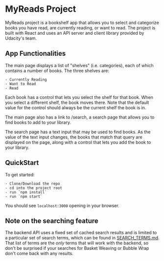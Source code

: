 # MyReads Project

MyReads project is a bookshelf app that allows you to select and categorize books you have read, are currently reading, or want to read. The project is built with React and uses an API server and client library provided by Udacity's team.

## App Functionalities

The main page displays a list of "shelves" (i.e. categories), each of which contains a number of books. The three shelves are:

    - Currently Reading
    - Want to Read
    - Read

Each book has a control that lets you select the shelf for that book. When you select a different shelf, the book moves there. Note that the default value for the control should always be the current shelf the book is in.

The main page also has a link to /search, a search page that allows you to find books to add to your library.

The search page has a text input that may be used to find books. As the value of the text input changes, the books that match that query are displayed on the page, along with a control that lets you add the book to your library.

## QuickStart

To get started:

    - Clone/Download the repo
    - cd into the project root
    - run `npm install`
    - run `npm start`

You should see `localhost:3000` opening in your browser.


## Note on the searching feature
The backend API uses a fixed set of cached search results and is limited to a particular set of search terms, which can be found in [SEARCH_TERMS.md](SEARCH_TERMS.md). That list of terms are the _only_ terms that will work with the backend, so don't be surprised if your searches for Basket Weaving or Bubble Wrap don't come back with any results.

